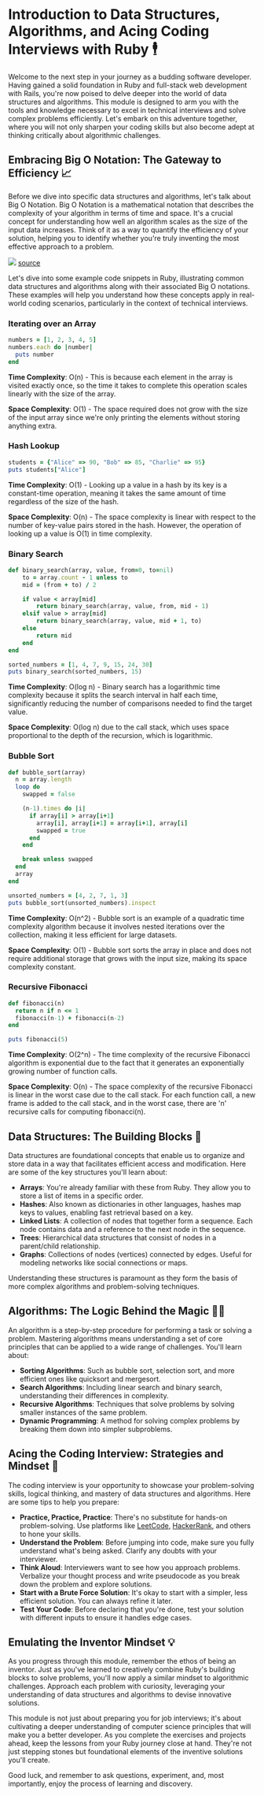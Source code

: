 # Introduction to Data Structures, Algorithms, and Acing Coding Interviews with Ruby 🕴️

Welcome to the next step in your journey as a budding software developer. Having gained a solid foundation in Ruby and full-stack web development with Rails, you're now poised to delve deeper into the world of data structures and algorithms. This module is designed to arm you with the tools and knowledge necessary to excel in technical interviews and solve complex problems efficiently. Let's embark on this adventure together, where you will not only sharpen your coding skills but also become adept at thinking critically about algorithmic challenges.

## Embracing Big O Notation: The Gateway to Efficiency 📈
Before we dive into specific data structures and algorithms, let's talk about Big O Notation. Big O Notation is a mathematical notation that describes the complexity of your algorithm in terms of time and space. It's a crucial concept for understanding how well an algorithm scales as the size of the input data increases. Think of it as a way to quantify the efficiency of your solution, helping you to identify whether you're truly inventing the most effective approach to a problem.

![](assets/big-o-complexity.png)
[source](https://www.bigocheatsheet.com/)

Let's dive into some example code snippets in Ruby, illustrating common data structures and algorithms along with their associated Big O notations. These examples will help you understand how these concepts apply in real-world coding scenarios, particularly in the context of technical interviews.

### Iterating over an Array
```ruby
numbers = [1, 2, 3, 4, 5]
numbers.each do |number|
  puts number
end
```

**Time Complexity**: O(n) - This is because each element in the array is visited exactly once, so the time it takes to complete this operation scales linearly with the size of the array.

**Space Complexity**: O(1) - The space required does not grow with the size of the input array since we're only printing the elements without storing anything extra.

### Hash Lookup
```ruby
students = {"Alice" => 90, "Bob" => 85, "Charlie" => 95}
puts students["Alice"]
```

**Time Complexity**: O(1) - Looking up a value in a hash by its key is a constant-time operation, meaning it takes the same amount of time regardless of the size of the hash.

**Space Complexity**: O(n) - The space complexity is linear with respect to the number of key-value pairs stored in the hash. However, the operation of looking up a value is O(1) in time complexity.

### Binary Search
```ruby
def binary_search(array, value, from=0, to=nil)
    to = array.count - 1 unless to
    mid = (from + to) / 2

    if value < array[mid]
        return binary_search(array, value, from, mid - 1)
    elsif value > array[mid]
        return binary_search(array, value, mid + 1, to)
    else
        return mid
    end
end

sorted_numbers = [1, 4, 7, 9, 15, 24, 30]
puts binary_search(sorted_numbers, 15)
```

**Time Complexity**: O(log n) - Binary search has a logarithmic time complexity because it splits the search interval in half each time, significantly reducing the number of comparisons needed to find the target value.

**Space Complexity**: O(log n) due to the call stack, which uses space proportional to the depth of the recursion, which is logarithmic.

### Bubble Sort

```ruby
def bubble_sort(array)
  n = array.length
  loop do
    swapped = false

    (n-1).times do |i|
      if array[i] > array[i+1]
        array[i], array[i+1] = array[i+1], array[i]
        swapped = true
      end
    end

    break unless swapped
  end
  array
end

unsorted_numbers = [4, 2, 7, 1, 3]
puts bubble_sort(unsorted_numbers).inspect
```

**Time Complexity**: O(n^2) - Bubble sort is an example of a quadratic time complexity algorithm because it involves nested iterations over the collection, making it less efficient for large datasets.

**Space Complexity**: O(1) - Bubble sort sorts the array in place and does not require additional storage that grows with the input size, making its space complexity constant.

### Recursive Fibonacci

```ruby
def fibonacci(n)
  return n if n <= 1
  fibonacci(n-1) + fibonacci(n-2)
end

puts fibonacci(5)
```

**Time Complexity**: O(2^n) - The time complexity of the recursive Fibonacci algorithm is exponential due to the fact that it generates an exponentially growing number of function calls.

**Space Complexity**: O(n) - The space complexity of the recursive Fibonacci is linear in the worst case due to the call stack. For each function call, a new frame is added to the call stack, and in the worst case, there are 'n' recursive calls for computing fibonacci(n).

## Data Structures: The Building Blocks 🧱
Data structures are foundational concepts that enable us to organize and store data in a way that facilitates efficient access and modification. Here are some of the key structures you'll learn about:

- **Arrays**: You're already familiar with these from Ruby. They allow you to store a list of items in a specific order.
- **Hashes**: Also known as dictionaries in other languages, hashes map keys to values, enabling fast retrieval based on a key.
- **Linked Lists**: A collection of nodes that together form a sequence. Each node contains data and a reference to the next node in the sequence.
- **Trees**: Hierarchical data structures that consist of nodes in a parent/child relationship.
- **Graphs**: Collections of nodes (vertices) connected by edges. Useful for modeling networks like social connections or maps.

Understanding these structures is paramount as they form the basis of more complex algorithms and problem-solving techniques.

## Algorithms: The Logic Behind the Magic 🧙‍♂️
An algorithm is a step-by-step procedure for performing a task or solving a problem. Mastering algorithms means understanding a set of core principles that can be applied to a wide range of challenges. You'll learn about:

- **Sorting Algorithms**: Such as bubble sort, selection sort, and more efficient ones like quicksort and mergesort.
- **Search Algorithms**: Including linear search and binary search, understanding their differences in complexity.
- **Recursive Algorithms**: Techniques that solve problems by solving smaller instances of the same problem.
- **Dynamic Programming**: A method for solving complex problems by breaking them down into simpler subproblems.

## Acing the Coding Interview: Strategies and Mindset 🤔
The coding interview is your opportunity to showcase your problem-solving skills, logical thinking, and mastery of data structures and algorithms. Here are some tips to help you prepare:

- **Practice, Practice, Practice**: There's no substitute for hands-on problem-solving. Use platforms like [LeetCode](https://leetcode.com/), [HackerRank](https://www.hackerrank.com/), and others to hone your skills.
- **Understand the Problem**: Before jumping into code, make sure you fully understand what's being asked. Clarify any doubts with your interviewer.
- **Think Aloud**: Interviewers want to see how you approach problems. Verbalize your thought process and write pseudocode as you break down the problem and explore solutions.
- **Start with a Brute Force Solution**: It's okay to start with a simpler, less efficient solution. You can always refine it later.
- **Test Your Code**: Before declaring that you're done, test your solution with different inputs to ensure it handles edge cases.

## Emulating the Inventor Mindset 💡
As you progress through this module, remember the ethos of being an inventor. Just as you've learned to creatively combine Ruby's building blocks to solve problems, you'll now apply a similar mindset to algorithmic challenges. Approach each problem with curiosity, leveraging your understanding of data structures and algorithms to devise innovative solutions.

This module is not just about preparing you for job interviews; it's about cultivating a deeper understanding of computer science principles that will make you a better developer. As you complete the exercises and projects ahead, keep the lessons from your Ruby journey close at hand. They're not just stepping stones but foundational elements of the inventive solutions you'll create.

Good luck, and remember to ask questions, experiment, and, most importantly, enjoy the process of learning and discovery.
